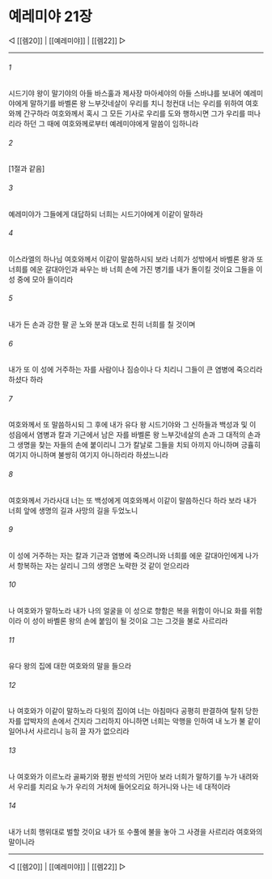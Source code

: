 ﻿# 예레미야 21장

◁ [[렘20]] | [[예레미야]] | [[렘22]] ▷
***

###### 1
시드기야 왕이 말기야의 아들 바스훌과 제사장 마아세야의 아들 스바냐를 보내어 예레미야에게 말하기를 바벨론 왕 느부갓네살이 우리를 치니 청컨대 너는 우리를 위하여 여호와께 간구하라 여호와께서 혹시 그 모든 기사로 우리를 도와 행하시면 그가 우리를 떠나리라 하던 그 때에 여호와께로부터 예레미야에게 말씀이 임하니라

###### 2
[1절과 같음]

###### 3
예레미야가 그들에게 대답하되 너희는 시드기야에게 이같이 말하라

###### 4
이스라엘의 하나님 여호와께서 이같이 말씀하시되 보라 너희가 성밖에서 바벨론 왕과 또 너희를 에운 갈대아인과 싸우는 바 너희 손에 가진 병기를 내가 돌이킬 것이요 그들을 이 성 중에 모아 들이리라

###### 5
내가 든 손과 강한 팔 곧 노와 분과 대노로 친히 너희를 칠 것이며

###### 6
내가 또 이 성에 거주하는 자를 사람이나 짐승이나 다 치리니 그들이 큰 염병에 죽으리라 하셨다 하라

###### 7
여호와께서 또 말씀하시되 그 후에 내가 유다 왕 시드기야와 그 신하들과 백성과 및 이 성읍에서 염병과 칼과 기근에서 남은 자를 바벨론 왕 느부갓네살의 손과 그 대적의 손과 그 생명을 찾는 자들의 손에 붙이리니 그가 칼날로 그들을 치되 아끼지 아니하며 긍휼히 여기지 아니하며 불쌍히 여기지 아니하리라 하셨느니라

###### 8
여호와께서 가라사대 너는 또 백성에게 여호와께서 이같이 말씀하신다 하라 보라 내가 너희 앞에 생명의 길과 사망의 길을 두었노니

###### 9
이 성에 거주하는 자는 칼과 기근과 염병에 죽으려니와 너희를 에운 갈대아인에게 나가서 항복하는 자는 살리니 그의 생명은 노략한 것 같이 얻으리라

###### 10
나 여호와가 말하노라 내가 나의 얼굴을 이 성으로 향함은 복을 위함이 아니요 화를 위함이라 이 성이 바벨론 왕의 손에 붙임이 될 것이요 그는 그것을 불로 사르리라

###### 11
유다 왕의 집에 대한 여호와의 말을 들으라

###### 12
나 여호와가 이같이 말하노라 다윗의 집이여 너는 아침마다 공평히 판결하여 탈취 당한 자를 압박자의 손에서 건지라 그리하지 아니하면 너희는 악행을 인하여 내 노가 불 같이 일어나서 사르리니 능히 끌 자가 없으리라

###### 13
나 여호와가 이르노라 골짜기와 평원 반석의 거민아 보라 너희가 말하기를 누가 내려와서 우리를 치리요 누가 우리의 거처에 들어오리요 하거니와 나는 네 대적이라

###### 14
내가 너희 행위대로 벌할 것이요 내가 또 수풀에 불을 놓아 그 사경을 사르리라 여호와의 말이니라

***
◁ [[렘20]] | [[예레미야]] | [[렘22]] ▷
